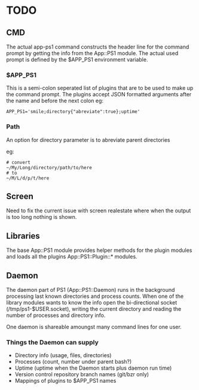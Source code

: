 TODO
====

CMD
---

The actual app-ps1 command constructs the header line for the command prompt
by getting the info from the App::PS1 module. The actual used prompt is
defined by the $APP_PS1 environment variable.

### $APP_PS1

This is a semi-colon seperated list of plugins that are to be used to make up
the command prompt. The plugins accept JSON formatted arguments after the
name and before the next colon eg:

    APP_PS1='smile;directory{"abreviate":true};uptime'

### Path

An option for directory parameter is to abreviate parent directories

eg:

    # convert
    ~/My/Long/directory/path/to/here
    # to
    ~/M/L/d/p/t/here

Screen
------

Need to fix the current issue with screen realestate where when the output is
too long nothing is shown.

Libraries
---------

The base App::PS1 module provides helper methods for the plugin modules and
loads all the plugins App::PS1::Plugin::* modules.

Daemon
------

The daemon part of PS1 (App::PS1::Daemon) runs in the background processing
last known directories and process counts. When one of the library modules
wants to know the info open the bi-directional socket (/tmp/ps1-$USER.socket),
writing the current directory and reading the number of processes and directory
info.

One daemon is shareable amoungst many command lines for one user.

### Things the Daemon can supply

* Directory info (usage, files, directories)
* Processes (count, number under parent bash?)
* Uptime (uptime when the Daemon starts plus daemon run time)
* Version control repository branch names (git/bzr only)
* Mappings of plugins to $APP_PS1 names
